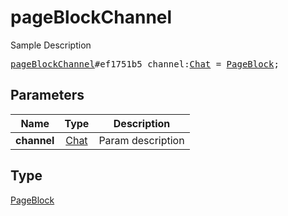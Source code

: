 # pageBlockChannel

Sample Description

<pre>
<a href="../constructor/pageBlockChannel.md">pageBlockChannel</a>#ef1751b5 channel:<a href="../type/Chat.md">Chat</a> = <a href="../type/PageBlock.md">PageBlock</a>;
</pre>

## Parameters

| Name | Type | Description |
|------|:----:|-------------|
| **channel** | [Chat](../type/Chat.md) | Param description |

## Type

[PageBlock](../type/PageBlock.md)
